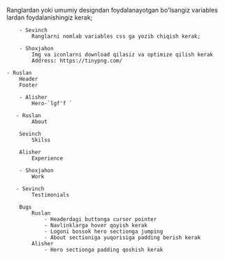 Ranglardan yoki umumiy designdan foydalanayotgan bo'lsangiz variables lardan foydalanishingiz kerak;

```
    - Sevinch
        Ranglarni nomlab variables css ga yozib chiqish kerak;
```  

```
    - Shoxjahon 
        Img va iconlarni download qilasiz va optimize qilish kerak
        Address: https://tinypng.com/
```

```
- Ruslan
    Header
    Footer
```

```
    - Alisher
        Hero-`lgf'f `
```

``` 
   - Ruslan 
        About
```

``` 
    Sevinch 
        Skilss 
```

``` 
    Alisher
        Experience
```
```
    - Shoxjahon 
        Work
```

``` 
   - Sevinch 
        Testimonials
```


```
    Bugs
        Ruslan
            - Headerdagi buttonga cursor pointer
            - Navlinklarga hover qoyish kerak
            - Logoni bossok hero sectionga jumping
            - About sectioniga yuqorisiga padding berish kerak
        Alisher
            - Hero sectionga padding qoshish kerak
```
